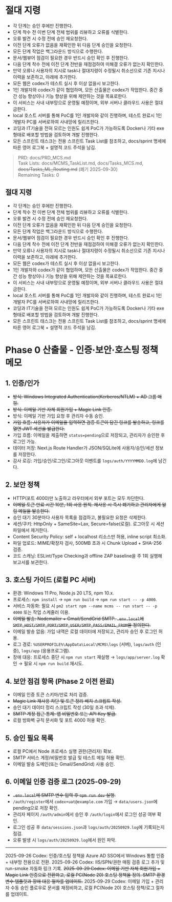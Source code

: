 # 절대 지령
- 각 단계는 승인 후에만 진행한다.
- 단계 착수 전 이번 단계 전체 범위를 리뷰하고 오류를 식별한다.
- 오류 발견 시 수정 전에 승인 재요청한다.
- 이전 단계 오류가 없음을 재확인한 뒤 다음 단계 승인을 요청한다.
- 모든 단계 작업은 백그라운드 방식으로 수행한다.
- 문서/웹뷰어 점검이 필요한 경우 반드시 승인 확인 후 진행한다.
- 다음 단계 착수 전에 이전 단계 전반을 재점검하여 미해결 오류가 없는지 확인한다.
- 만약 오류나 사용자의 지시로 task나 절대지령이 수정될시 취소선으로 기존 지시나 이력을 보존하고, 아래에 추가한다.
- 모든 웹은 codex가 테스트 실시 후 이상 없을시 보고한다.
- 1인 개발자와 codex가 같이 협업하며, 모든 산출물은 codex가 작업한다. 중간 중간 성능 향상이나 기능 향상을 위해 제안하는 것을 목표로한다.
- 이 서비스는 사내 내부망으로 운영될 예정이며, 외부 서버나 클라우드 사용은 절대 금한다.
- local 호스트 서버를 통해 PoC를 1인 개발자와 같이 진행하며, 테스트 완료시 1인 개발자 PC를 서버로하여 사내망에 릴리즈한다.
- 코딩과 IT기술을 전혀 모르는 인원도 쉽게 PoC가 가능하도록 Docker나 기타 exe 형태로 배포할 방법을 검토하며 개발 진행한다.
- 모든 스프린트 태스크는 전용 스프린트 Task List를 참조하고, docs/sprint 명세에 따른 영어 로그북 + 설명적 코드 주석을 남김.

> PRD: docs/PRD_MCS.md  
> Task Lists: docs/MCMS_TaskList.md, docs/Tasks_MCS.md, ~~docs/Tasks_ML_Routing.md~~ (폐기 2025-09-30)  
> Remaining Tasks: 0

## 절대 지령
- 각 단계는 승인 후에만 진행한다.
- 단계 착수 전 이번 단계 전체 범위를 리뷰하고 오류를 식별한다.
- 오류 발견 시 수정 전에 승인 재요청한다.
- 이전 단계 오류가 없음을 재확인한 뒤 다음 단계 승인을 요청한다.
- 모든 단계 작업은 백그라운드 방식으로 수행한다.
- 문서/웹뷰어 점검이 필요한 경우 반드시 승인 확인 후 진행한다.
- 다음 단계 착수 전에 이전 단계 전반을 재점검하여 미해결 오류가 없는지 확인한다.
- 만약 오류나 사용자의 지시로 task나 절대지령이 수정될시 취소선으로 기존 지시나 이력을 보존하고, 아래에 추가한다.
- 모든 웹은 codex가 테스트 실시 후 이상 없을시 보고한다.
- 1인 개발자와 codex가 같이 협업하며, 모든 산출물은 codex가 작업한다. 중간 중간 성능 향상이나 기능 향상을 위해 제안하는 것을 목표로한다.
- 이 서비스는 사내 내부망으로 운영될 예정이며, 외부 서버나 클라우드 사용은 절대 금한다.
- local 호스트 서버를 통해 PoC를 1인 개발자와 같이 진행하며, 테스트 완료시 1인 개발자 PC를 서버로하여 사내망에 릴리즈한다.
- 코딩과 IT기술을 전혀 모르는 인원도 쉽게 PoC가 가능하도록 Docker나 기타 exe 형태로 배포할 방법을 검토하며 개발 진행한다.
- 모든 스프린트 태스크는 전용 스프린트 Task List를 참조하고, docs/sprint 명세에 따른 영어 로그북 + 설명적 코드 주석을 남김.
# Phase 0 산출물 - 인증·보안·호스팅 정책 메모

## 1. 인증/인가
- ~~방식: Windows Integrated Authentication(Kerberos/NTLM) + AD 그룹 매핑.~~
- ~~방식: 이메일 기반 자체 회원가입 + Magic Link 인증.~~
- 방식: 이메일 기반 가입 요청 후 관리자 수동 승인.
- ~~가입 흐름: 사용자가 이메일을 입력하면 검증 토큰이 담긴 링크를 발송하고, 링크를 열면 JWT 세션을 발급한다.~~
- 가입 흐름: 이메일을 제출하면 `status=pending`으로 저장되고, 관리자가 승인한 후 로그인 가능.
- 데이터 저장: Next.js Route Handler가 JSON/SQLite에 사용자/승인/세션 정보를 저장한다.
- 감사 로깅: 가입/승인/로그인/로그아웃 이벤트를 `logs/auth/YYYYMMDD.log`에 남긴다.

## 2. 보안 정책
- HTTP(포트 4000)만 노출하고 라우터에서 외부 포트는 모두 차단한다.
- ~~이메일 토큰 만료 시간 10분, 1회 사용 원칙. 재사용 시 즉시 폐기하고 관리자에게 알림 메일을 발송한다.~~
- 승인 대기 30분마다 사용자 목록을 점검하고, 불필요한 요청은 삭제한다.
- 세션/쿠키: HttpOnly + SameSite=Lax, Secure=false(로컬). 로그아웃 시 세션 파일에서 제거한다.
- Content Security Policy: self + localhost 리소스만 허용, inline script 최소화.
- 파일 업로드: MIME/확장자 검사, 500MB 초과 시 Chunk Upload + SHA-256 검증.
- 코드 스캐닝: ESLint/Type Checking과 offline ZAP baseline을 주 1회 실행해 보고서를 보관한다.

## 3. 호스팅 가이드 (로컬 PC 서버)
- 환경: Windows 11 Pro, Node.js 20 LTS, npm 10.x.
- 프로세스: `npm install` → `npm run build` → `npm run start -- -p 4000`.
- 서비스 자동화: 필요 시 `pm2 start npm --name mcms -- run start -- -p 4000` 또는 작업 스케줄러 이용.
- ~~이메일 발송: Nodemailer + Gmail/SendGrid SMTP. `.env.local`에 `SMTP_HOST/SMTP_PORT/SMTP_USER/SMTP_PASS/EMAIL_FROM`을 정의한다.~~
- 이메일 발송 없음: 가입 내역은 로컬 데이터에 저장되고, 관리자 승인 후 로그인 허용.
- 로그 경로: `%USERPROFILE%\AppData\Local\MCMS\logs` (서버), `logs/auth` (인증), `logs/app` (응용프로그램).
- 장애 대응: 프로세스 중단 시 `npm run start` 재실행 → `logs/app/server.log` 확인 → 필요 시 `npm run build` 재시도.

## 4. 보안 점검 항목 (Phase 2 이전 완료)
- 이메일 인증 토큰 스키마/만료 처리 검증.
- ~~Magic Link 재사용 차단 및 토큰 정리 배치 스크립트 작성.~~
- 승인 대기 데이터 정리 스크립트 작성 (30일 초과 삭제).
- ~~SMTP 계정 접근 통제: 앱 비밀번호 또는 API Key 발급.~~
- 로컬 방화벽 규칙 문서화 및 포트 4000 허용 확인.

## 5. 승인 필요 목록
- 로컬 PC에서 Node 프로세스 실행 권한(관리자) 확보.
- SMTP 서비스 계정/비밀번호 발급 및 테스트 메일 허용 확인.
- 이메일 발송 도메인(또는 Gmail/SendGrid) 사용 승인.

## 6. 이메일 인증 검증 로그 (2025-09-29)
- ~~`.env.local`에 SMTP 변수 입력 후 `npm run dev` 실행.~~
- `/auth/register`에서 `codex+uat@example.com` 가입 → `data/users.json`에 pending으로 저장 확인.
- 관리자 페이지 `/auth/admin`에서 승인 후 `/auth/login`에서 로그인 성공 여부 확인.
- 로그인 성공 후 `data/sessions.json`과 `logs/auth/20250929.log`에 기록되는지 점검.
- 오류 발생 시 `logs/auth/20250929.log`에서 원인 파악.

---
2025-09-26 Codex: 인증/호스팅 정책을 Azure AD SSO에서 Windows 통합 인증 + 내부망 전용으로 전환.
2025-09-26 Codex: IIS/SPN/권한 매핑 검증 로그 추가 및 run-smoke 자동화 링크 기록.
~~2025-09-29 Codex: 이메일 기반 자체 회원가입 + Magic Link 인증으로 전환하고, 로컬 PC(Node 20) 호스팅 정책을 정의. SMTP 환경 변수 템플릿과 장애 대응 절차를 업데이트.~~
2025-09-29 Codex: 이메일 가입 + 관리자 수동 승인 플로우로 문서를 재정비하고, 로컬 PC(Node 20) 호스팅 정책/로그 절차를 업데이트.

